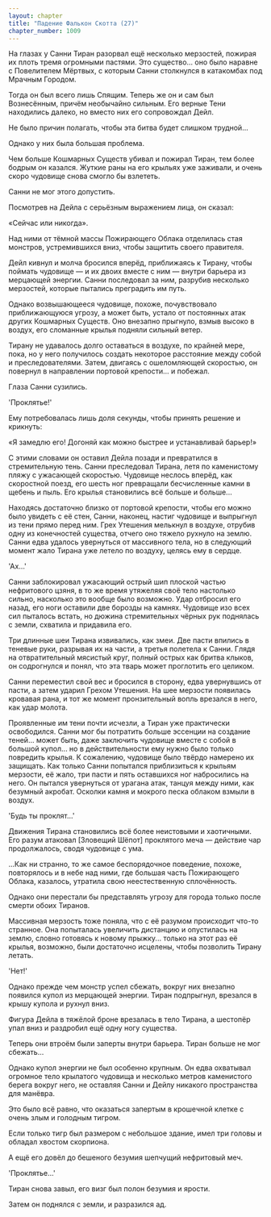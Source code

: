 ```yaml
---
layout: chapter
title: "Падение Фалькон Скотта (27)"
chapter_number: 1009
---
```


На глазах у Санни Тиран разорвал ещё несколько мерзостей, пожирая их плоть тремя огромными пастями. Это существо... оно было наравне с Повелителем Мёртвых, с которым Санни столкнулся в катакомбах под Мрачным Городом.

Тогда он был всего лишь Спящим. Теперь же он и сам был Вознесённым, причём необычайно сильным. Его верные Тени находились далеко, но вместо них его сопровождал Дейл.

Не было причин полагать, чтобы эта битва будет слишком трудной...

Однако у них была большая проблема.

Чем больше Кошмарных Существ убивал и пожирал Тиран, тем более бодрым он казался. Жуткие раны на его крыльях уже заживали, и очень скоро чудовище снова смогло бы взлететь.

Санни не мог этого допустить.

Посмотрев на Дейла с серьёзным выражением лица, он сказал:

«Сейчас или никогда».

Над ними от тёмной массы Пожирающего Облака отделилась стая монстров, устремившихся вниз, чтобы защитить своего правителя.

Дейл кивнул и молча бросился вперёд, приближаясь к Тирану, чтобы поймать чудовище — и их двоих вместе с ним — внутри барьера из мерцающей энергии. Санни последовал за ним, разрубив несколько мерзостей, которые пытались преградить им путь.

Однако возвышающееся чудовище, похоже, почувствовало приближающуюся угрозу, а может быть, устало от постоянных атак других Кошмарных Существ. Оно внезапно прыгнуло, взмыв высоко в воздух, его сломанные крылья подняли сильный ветер.

Тирану не удавалось долго оставаться в воздухе, по крайней мере, пока, но у него получилось создать некоторое расстояние между собой и преследователями. Затем, двигаясь с ошеломляющей скоростью, он повернул в направлении портовой крепости... и побежал.

Глаза Санни сузились.

'Проклятье!'

Ему потребовалась лишь доля секунды, чтобы принять решение и крикнуть:

«Я замедлю его! Догоняй как можно быстрее и устанавливай барьер!»

С этими словами он оставил Дейла позади и превратился в стремительную тень. Санни преследовал Тирана, летя по каменистому пляжу с ужасающей скоростью. Чудовище неслось вперёд, как скоростной поезд, его шесть ног превращали бесчисленные камни в щебень и пыль. Его крылья становились всё больше и больше...

Находясь достаточно близко от портовой крепости, чтобы его можно было увидеть с её стен, Санни, наконец, настиг чудовище и выпрыгнул из тени прямо перед ним. Грех Утешения мелькнул в воздухе, отрубив одну из конечностей существа, отчего оно тяжело рухнуло на землю. Санни едва удалось увернуться от массивного тела, но в следующий момент жало Тирана уже летело по воздуху, целясь ему в сердце.

'Ах...'

Санни заблокировал ужасающий острый шип плоской частью нефритового цзяня, в то же время утяжеляя своё тело настолько сильно, насколько это вообще было возможно. Удар отбросил его назад, его ноги оставили две борозды на камнях. Чудовище изо всех сил пыталось встать, но дюжина стремительных чёрных рук поднялась с земли, схватила и придавила его.

Три длинные шеи Тирана извивались, как змеи. Две пасти впились в теневые руки, разрывая их на части, а третья полетела к Санни. Глядя на отвратительный мясистый круг, полный острых как бритва клыков, он содрогнулся и понял, что эта тварь может проглотить его целиком.

Санни переместил свой вес и бросился в сторону, едва увернувшись от пасти, а затем ударил Грехом Утешения. На шее мерзости появилась кровавая рана, и тот же момент пронзительный вопль врезался в него, как удар молота.

Проявленные им тени почти исчезли, а Тиран уже практически освободился. Санни мог бы потратить больше эссенции на создание теней... может быть, даже заключить чудовище вместе с собой в большой купол... но в действительности ему нужно было только повредить крылья. К сожалению, чудовище было твёрдо намерено их защищать. Как только Санни попытался приблизиться к крыльям мерзости, её жало, три пасти и пять оставшихся ног набросились на него. Он пытался увернуться от урагана атак, танцуя между ними, как безумный акробат. Осколки камня и мокрого песка облаком взмыли в воздух.

'Будь ты проклят...'

Движения Тирана становились всё более неистовыми и хаотичными. Его разум атаковал [Зловещий Шёпот] проклятого меча — действие чар продолжалось, сводя чудовище с ума.

...Как ни странно, то же самое беспорядочное поведение, похоже, повторялось и в небе над ними, где большая часть Пожирающего Облака, казалось, утратила свою неестественную сплочённость.

Однако они перестали бы представлять угрозу для города только после смерти обоих Тиранов.

Массивная мерзость тоже поняла, что с её разумом происходит что-то странное. Она попыталась увеличить дистанцию и опустилась на землю, словно готовясь к новому прыжку... только на этот раз её крылья, возможно, были достаточно исцелены, чтобы позволить Тирану летать.

'Нет!'

Однако прежде чем монстр успел сбежать, вокруг них внезапно появился купол из мерцающей энергии. Тиран подпрыгнул, врезался в крышу купола и рухнул вниз.

Фигура Дейла в тяжёлой броне врезалась в тело Тирана, а шестопёр упал вниз и раздробил ещё одну ногу существа.

Теперь они втроём были заперты внутри барьера. Тиран больше не мог сбежать...

Однако купол энергии не был особенно крупным. Он едва охватывал огромное тело крылатого чудовища и несколько метров каменистого берега вокруг него, не оставляя Санни и Дейлу никакого пространства для манёвра.

Это было всё равно, что оказаться запертым в крошечной клетке с очень злым и голодным тигром.

Если только тигр был размером с небольшое здание, имел три головы и обладал хвостом скорпиона.

А ещё его довёл до бешеного безумия шепчущий нефритовый меч.

'Проклятье...'

Тиран снова завыл, его визг был полон безумия и ярости.

Затем он поднялся с земли, и разразился ад.